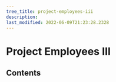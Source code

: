 ```yaml
---
tree_title: project-employees-iii
description: 
last_modified: 2022-06-09T21:23:28.2328
---
```


# Project Employees III

## Contents
